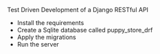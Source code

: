 Test Driven Development of a Django RESTful API


- Install the requirements
- Create a Sqlite database called puppy_store_drf
- Apply the migrations
- Run the server
